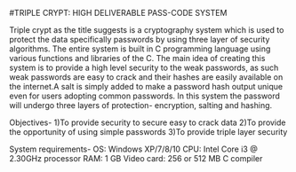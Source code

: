 #TRIPLE CRYPT: HIGH DELIVERABLE PASS-CODE SYSTEM

Triple crypt as the title suggests is a cryptography system which is used to protect the data specifically passwords by using three layer of security algorithms. The entire system is built in C programming language using various functions and libraries of the C. The main idea of creating this system is to provide a high level security to the weak passwords, as such weak passwords are easy to crack and their hashes are easily available on the internet.A salt is simply added to make a password hash output unique even for users adopting common passwords. 
In this system the password will undergo three layers of protection- encryption, salting and hashing.

Objectives- 
1)To provide security to secure easy to crack data
2)To provide the opportunity of using simple passwords
3)To provide triple layer security

System requirements-
OS: Windows XP/7/8/10
CPU: Intel Core i3 @ 2.30GHz  processor
RAM: 1 GB
Video card: 256 or 512 MB
C compiler
